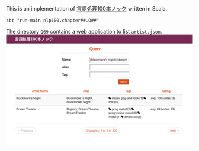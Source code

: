 This is an implementation of
[言語処理100本ノック](http://www.cl.ecei.tohoku.ac.jp/nlp100/)
written in Scala.

```
sbt "run-main nlp100.chapter##.Q##"
```

The directory `Q69` contains a web application to list `artist.json`.
<img src="./screenshots/webapp.png"/>
